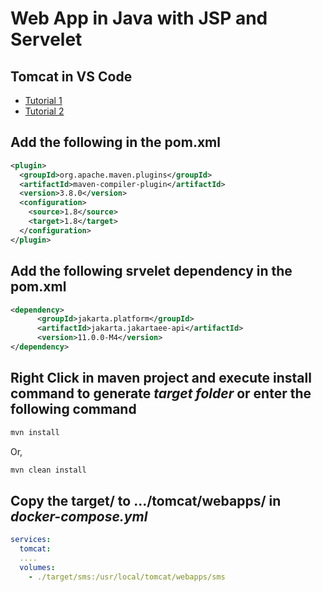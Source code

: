 # Web App in Java with JSP and Servelet

## Tomcat in VS Code
- [Tutorial 1](https://www.youtube.com/watch?v=RiPot1ne8rI)
- [Tutorial 2](https://www.youtube.com/watch?v=CqSW7T2-E1Q)

## Add the following in the pom.xml
```xml
<plugin>
  <groupId>org.apache.maven.plugins</groupId>
  <artifactId>maven-compiler-plugin</artifactId>
  <version>3.8.0</version>
  <configuration>
    <source>1.8</source>
    <target>1.8</target>
  </configuration>
</plugin>
```
## Add the following srvelet dependency in the pom.xml
```xml
<dependency>
      <groupId>jakarta.platform</groupId>
      <artifactId>jakarta.jakartaee-api</artifactId>
      <version>11.0.0-M4</version>
</dependency>
```

## Right Click in maven project and execute install command to generate _target folder_ or enter the following command
```bash
mvn install
```
Or,
```bash
mvn clean install
```
## Copy the target/<project folder> to .../tomcat/webapps/<project folder> in  _docker-compose.yml_
```yml
services:
  tomcat:
  ....
  volumes:
    - ./target/sms:/usr/local/tomcat/webapps/sms
```